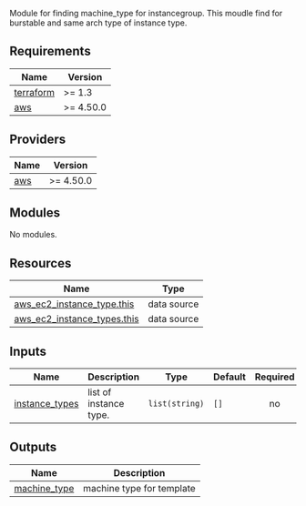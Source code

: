 Module for finding machine\_type for instancegroup.
This moudle find for burstable and same arch type of instance type.

## Requirements

| Name | Version |
|------|---------|
| <a name="requirement_terraform"></a> [terraform](#requirement\_terraform) | >= 1.3 |
| <a name="requirement_aws"></a> [aws](#requirement\_aws) | >= 4.50.0 |

## Providers

| Name | Version |
|------|---------|
| <a name="provider_aws"></a> [aws](#provider\_aws) | >= 4.50.0 |

## Modules

No modules.

## Resources

| Name | Type |
|------|------|
| [aws_ec2_instance_type.this](https://registry.terraform.io/providers/hashicorp/aws/latest/docs/data-sources/ec2_instance_type) | data source |
| [aws_ec2_instance_types.this](https://registry.terraform.io/providers/hashicorp/aws/latest/docs/data-sources/ec2_instance_types) | data source |

## Inputs

| Name | Description | Type | Default | Required |
|------|-------------|------|---------|:--------:|
| <a name="input_instance_types"></a> [instance\_types](#input\_instance\_types) | list of instance type. | `list(string)` | `[]` | no |

## Outputs

| Name | Description |
|------|-------------|
| <a name="output_machine_type"></a> [machine\_type](#output\_machine\_type) | machine type for template |
